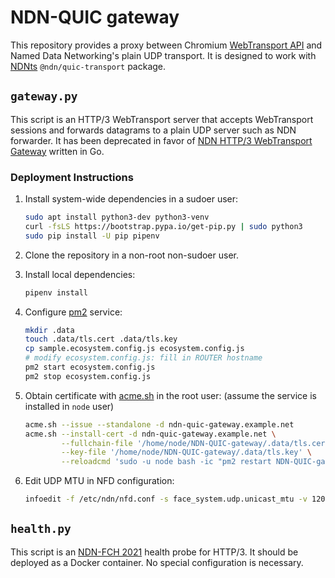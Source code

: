 # NDN-QUIC gateway

This repository provides a proxy between Chromium [WebTransport API](https://web.dev/webtransport/) and Named Data Networking's plain UDP transport.
It is designed to work with [NDNts](https://yoursunny.com/p/NDNts/) `@ndn/quic-transport` package.

## `gateway.py`

This script is an HTTP/3 WebTransport server that accepts WebTransport sessions and forwards datagrams to a plain UDP server such as NDN forwarder.
It has been deprecated in favor of [NDN HTTP/3 WebTransport Gateway](https://github.com/yoursunny/NDN-webtrans) written in Go.

### Deployment Instructions

1. Install system-wide dependencies in a sudoer user:

    ```bash
    sudo apt install python3-dev python3-venv
    curl -fsLS https://bootstrap.pypa.io/get-pip.py | sudo python3
    sudo pip install -U pip pipenv
    ```

2. Clone the repository in a non-root non-sudoer user.

3. Install local dependencies:

    ```bash
    pipenv install
    ```

4. Configure [pm2](https://pm2.keymetrics.io/) service:

    ```bash
    mkdir .data
    touch .data/tls.cert .data/tls.key
    cp sample.ecosystem.config.js ecosystem.config.js
    # modify ecosystem.config.js: fill in ROUTER hostname
    pm2 start ecosystem.config.js
    pm2 stop ecosystem.config.js
    ```

5. Obtain certificate with [acme.sh](https://github.com/acmesh-official/acme.sh) in the root user:
   (assume the service is installed in `node` user)

    ```bash
    acme.sh --issue --standalone -d ndn-quic-gateway.example.net
    acme.sh --install-cert -d ndn-quic-gateway.example.net \
            --fullchain-file '/home/node/NDN-QUIC-gateway/.data/tls.cert' \
            --key-file '/home/node/NDN-QUIC-gateway/.data/tls.key' \
            --reloadcmd 'sudo -u node bash -ic "pm2 restart NDN-QUIC-gateway"'
    ```

6. Edit UDP MTU in NFD configuration:

    ```bash
    infoedit -f /etc/ndn/nfd.conf -s face_system.udp.unicast_mtu -v 1200
    ```

## `health.py`

This script is an [NDN-FCH 2021](https://github.com/11th-ndn-hackathon/ndn-fch) health probe for HTTP/3.
It should be deployed as a Docker container.
No special configuration is necessary.
